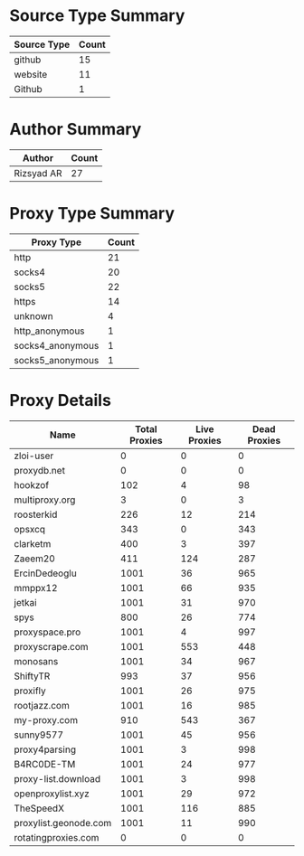 # Source Type Summary

| Source Type | Count |
|-------------|-------|
| github | 15 |
| website | 11 |
| Github | 1 |


# Author Summary

| Author | Count |
|--------|-------|
| Rizsyad AR | 27 |


# Proxy Type Summary

| Proxy Type | Count |
|------------|-------|
| http | 21 |
| socks4 | 20 |
| socks5 | 22 |
| https | 14 |
| unknown | 4 |
| http_anonymous | 1 |
| socks4_anonymous | 1 |
| socks5_anonymous | 1 |


# Proxy Details

| Name | Total Proxies | Live Proxies | Dead Proxies |
|------|---------------|--------------|---------------|
| zloi-user | 0 | 0 | 0 |
| proxydb.net | 0 | 0 | 0 |
| hookzof | 102 | 4 | 98 |
| multiproxy.org | 3 | 0 | 3 |
| roosterkid | 226 | 12 | 214 |
| opsxcq | 343 | 0 | 343 |
| clarketm | 400 | 3 | 397 |
| Zaeem20 | 411 | 124 | 287 |
| ErcinDedeoglu | 1001 | 36 | 965 |
| mmppx12 | 1001 | 66 | 935 |
| jetkai | 1001 | 31 | 970 |
| spys | 800 | 26 | 774 |
| proxyspace.pro | 1001 | 4 | 997 |
| proxyscrape.com | 1001 | 553 | 448 |
| monosans | 1001 | 34 | 967 |
| ShiftyTR | 993 | 37 | 956 |
| proxifly | 1001 | 26 | 975 |
| rootjazz.com | 1001 | 16 | 985 |
| my-proxy.com | 910 | 543 | 367 |
| sunny9577 | 1001 | 45 | 956 |
| proxy4parsing | 1001 | 3 | 998 |
| B4RC0DE-TM | 1001 | 24 | 977 |
| proxy-list.download | 1001 | 3 | 998 |
| openproxylist.xyz | 1001 | 29 | 972 |
| TheSpeedX | 1001 | 116 | 885 |
| proxylist.geonode.com | 1001 | 11 | 990 |
| rotatingproxies.com | 0 | 0 | 0 |
